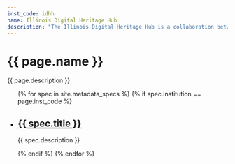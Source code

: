```yaml
---
inst_code: idhh
name: Illinois Digital Heritage Hub
description: "The Illinois Digital Heritage Hub is a collaboration between Illinois State Library, the Consortium of Academic and Research Libraries in Illinois, Chicago Public Library, and the University of Illinois at Urbana-Champaign."
---
```


<h1>{{ page.name }}</h1>

{{ page.description }}

<ul>
    {% for spec in site.metadata_specs %}
        {% if spec.institution == page.inst_code %}
            <li>
                <h2><a href="{{ spec.url}}">{{ spec.title }}</a></h2>
                <p>{{ spec.description }}</p>
            </li>
        {% endif %}
    {% endfor %}
</ul>